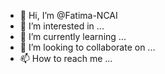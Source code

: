 - 👋 Hi, I’m @Fatima-NCAI
- 👀 I’m interested in ...
- 🌱 I’m currently learning ...
- 💞️ I’m looking to collaborate on ...
- 📫 How to reach me ...

<!---
Fatima-NCAI/Fatima-NCAI is a ✨ special ✨ repository because its `README.md` (this file) appears on your GitHub profile.
You can click the Preview link to take a look at your changes.
--->
